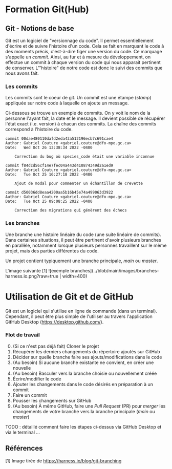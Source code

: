 # Formation Git(Hub)

## Git - Notions de base
Git est un logiciel de "versionnage du code".
Il permet essentiellement d'écrire et de suivre l'histoire d'un code.
Cela se fait en marquant le code à des moments précis, c'est-à-dire figer une version du code.
Ce marquage s'appelle un _commit_.
Ainsi, au fur et à mesure du développement, on effectue un commit à chaque version du code qui nous apparait pertinent de conserver.
L'"histoire" de notre code est donc le suivi des commits que nous avons fait.


### Les commits
Les commits sont le coeur de git.
Un commit est une étampe (_stamp_) appliquée sur notre code à laquelle on ajoute un message.

Ci-dessous se trouve un exemple de commits. On y voit le nom de la personne l'ayant fait, la date et le message.
Il devient possible de récupérer l'état exact (i.e. version) à chacun des commits. 
La chaîne des commits correspond à l'histoire du code.
```shell
commit 00dae480110dafd2eda43a512196ecb7c691cae4
Author: Gabriel Couture <gabriel.couture@dfo-mpo.gc.ca>
Date:   Wed Oct 26 13:38:34 2022 -0400

    Correction du bug où species_code était une variable inconnue

commit f84dcd56cf14e7fec04a443d410874349d2a1ed9
Author: Gabriel Couture <gabriel.couture@dfo-mpo.gc.ca>
Date:   Tue Oct 25 16:27:18 2022 -0400

    Ajout de modal pour commenter un échantillon de crevette

commit d50036dd8eaa4200aa5b16b45e74a499063d3922
Author: Gabriel Couture <gabriel.couture@dfo-mpo.gc.ca>
Date:   Tue Oct 25 09:08:25 2022 -0400

    Correction des migrations qui génèrent des échecs
```

### Les branches
Une branche une histoire linéaire du code (une suite linéaire de commits).
Dans certaines situations, il peut être pertinent d'avoir plusieurs branches en parallèle,
notamment lorsque plusieurs personnes travaillent sur le même projet, mais des parties différentes du code.

Un projet contient typiquement une branche principale, _main_ ou _master_.

L'image suivante [1]
![exemple branches](../blob/main/images/branches-harness.io.png?raw=true | width=400)


# Utilisation de Git et de GitHub
Git est un logiciel qui s'utilise en ligne de commande (dans un terminal).
Cependant, il peut être plus simple de l'utiliser au travers
l'application GitHub Desktop (https://desktop.github.com/).


### Flot de travail
0. (Si ce n'est pas déjà fait) Cloner le projet 
1. Récupérer les derniers changements du répertoire ajoutés sur GitHub
1. Décider sur quelle branche faire ses ajouts/modifications dans le code
2. (Au besoin) Si aucune branche existante ne convient, en créer une nouvelle
3. (Au besoin) Basculer vers la branche choisie ou nouvellement créée
4. Écrire/modifier le code
5. Ajouter les changements dans le code désirés en préparation à un commit
6. Faire un commit
7. Pousser les changements sur GitHub
8. (Au besoin) À même GitHub, faire une _Pull Request_ (PR) pour _merger_ les changements de votre branche vers la branche principale (_main_ ou _master_)


TODO : détaillé comment faire les étapes ci-dessus via GitHub Desktop et via le terminal ... 

## Références
[1] Image tirée de https://harness.io/blog/git-branching
